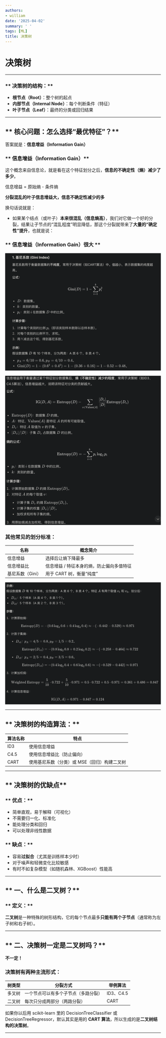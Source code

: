 ```yaml
---
authors:
- william
date: '2025-04-02'
summary: ' '
tags: [ML]
title: 决策树
---
```


# 决策树

---

### ** 决策树的结构：**

- **根节点（Root）**：整个树的起点
- **内部节点（Internal Node）**：每个判断条件（特征）
- **叶子节点（Leaf）**：最终的分类或回归结果

---

## ** 核心问题：怎么选择“最优特征”？**

答案就是：**信息增益（Information Gain）**

### ** 信息增益（Information Gain）**

这个概念来自信息论，就是看在这个特征划分之后，**信息的不确定性（熵）减少了多少**。

信息增益 = 原始熵 - 条件熵

**分裂混乱的叶子信息增益大，信息不确定性减少的多**

换句话说就是：

- 如果某个结点（或叶子）**本来很混乱（信息熵高）**，我们对它做一个好的分裂，结果让子节点的“混乱程度”明显降低，那这个分裂就带来了**大量的“确定性”提升**，也就是说：

### ** 信息增益（Information Gain）很大 **

![](output1.png)

![](output2.png)

### **其他常见的划分标准：**

| **名称** | **概念简介** |
| --- | --- |
| 信息增益 | 选择后让熵下降最多 |
| 信息增益比 | 信息增益 / 特征本身的熵，防止偏向多值特征 |
| 基尼系数（Gini） | 用于 CART 树，衡量“纯度” |

![](output3.png)

---

## ** 决策树的构造算法：**

| **算法名称** | **特点** |
| --- | --- |
| ID3 | 使用信息增益 |
| C4.5 | 使用信息增益比（防止偏向） |
| CART | 使用基尼系数（分类）或 MSE（回归）构建二叉树 |

---

## ** 决策树的优缺点**

### ** 优点：**

- 简单直观，易于解释（可视化）
- 不需要归一化、标准化
- 能处理分类和回归
- 可以处理非线性数据

### ** 缺点：**

- 容易**过拟合**（尤其是训练样本少时）
- 对于噪声和轻微变化比较敏感
- 有时不如复杂模型（如随机森林、XGBoost）性能高

---

## ** 一、什么是二叉树？**

### ** 定义：**

**二叉树**是一种特殊的树形结构，它的每个节点最多**只能有两个子节点**（通常称为左子树和右子树）。

---

## ** 二、决策树一定是二叉树吗？**

**不一定！**

### **决策树有两种主流形式：**

| **树类型** | **分裂方式** | **举例算法** |
| --- | --- | --- |
| 多叉树 | 一个节点可以有多个子节点（多路分裂） | ID3、C4.5 |
| 二叉树 | 每次只分成两部分（两路分裂） | CART |

如果你以后用 scikit-learn 里的 DecisionTreeClassifier 或 DecisionTreeRegressor，默认其实是用的 **CART 算法**，所以生成的是**二叉树结构的决策树**。

---